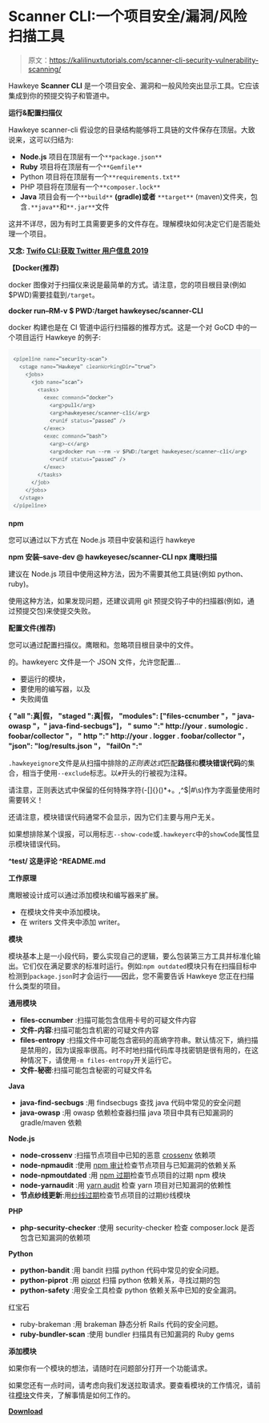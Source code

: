 # Scanner CLI:一个项目安全/漏洞/风险扫描工具

> 原文：<https://kalilinuxtutorials.com/scanner-cli-security-vulnerability-scanning/>

Hawkeye **Scanner CLI** 是一个项目安全、漏洞和一般风险突出显示工具。它应该集成到你的预提交钩子和管道中。

**运行&配置扫描仪**

Hawkeye scanner-cli 假设您的目录结构能够将工具链的文件保存在顶层。大致说来，这可以归结为:

*   **Node.js** 项目在顶层有一个`**package.json**`
*   **Ruby** 项目将在顶层有一个`**Gemfile**`
*   Python 项目将在顶层有一个`**requirements.txt**`
*   PHP 项目将在顶层有一个`**composer.lock**`
*   **Java** 项目会有一个`**build**` **(gradle)或者** `**target**` (maven)文件夹，包含`.**java**`和`**.jar**`文件

这并不详尽，因为有时工具需要更多的文件存在。理解模块如何决定它们是否能处理一个项目。

**又念: [Twifo CLI:获取 Twitter 用户信息 2019](https://kalilinuxtutorials.com/twifo-cli/)**

**【Docker(推荐)**

docker 图像对于扫描仪来说是最简单的方式。请注意，您的项目根目录(例如$PWD)需要挂载到`/target`。

**docker run–RM-v $ PWD:/target hawkeysec/scanner-CLI**

docker 构建也是在 CI 管道中运行扫描器的推荐方式。这是一个对 GoCD 中的一个项目运行 Hawkeye 的例子:

![](img/2e61062129e6116cbd834e0bb9c580f9.png)

**npm**

您可以通过以下方式在 Node.js 项目中安装和运行 hawkeye

**npm 安装–save-dev @ hawkeyesec/scanner-CLI
npx 鹰眼扫描**

建议在 Node.js 项目中使用这种方法，因为不需要其他工具链(例如 python、ruby)。

使用这种方法，如果发现问题，还建议调用 git 预提交钩子中的扫描器(例如，通过预提交包)来使提交失败。

**配置文件(推荐)**

您可以通过配置扫描仪。鹰眼和。忽略项目根目录中的文件。

的。hawkeyerc 文件是一个 JSON 文件，允许您配置…

*   要运行的模块，
*   要使用的编写器，以及
*   失败阈值

**{
"all ":真|假，
"staged ":真|假，
"modules": ["files-ccnumber "，" java-owasp "，" java-find-secbugs"]，
" sumo ":" http://your . sumologic . foobar/collector "，
" http ":" http://your . logger . foobar/collector "，
"json": "log/results.json "，
"failOn ":"**

`.hawkeyeignore`文件是从扫描中排除的*正则表达式*匹配**路径**和**模块错误代码**的集合，相当于使用`--exclude`标志。以`#`开头的行被视为注释。

请注意，正则表达式中保留的任何特殊字符(-[]{}()*+。,^$|#\s)作为字面量使用时需要转义！

还请注意，模块错误代码通常不会显示，因为它们主要与用户无关。

如果想排除某个误报，可以用标志`--show-code`或`.hawkeyerc`中的`showCode`属性显示模块错误代码。

**^test/
这是评论
^README.md**

**工作原理**

鹰眼被设计成可以通过添加模块和编写器来扩展。

*   在模块文件夹中添加模块。
*   在 writers 文件夹中添加 writer。

**模块**

模块基本上是一小段代码，要么实现自己的逻辑，要么包装第三方工具并标准化输出。它们仅在满足要求的标准时运行。例如:`npm outdated`模块只有在扫描目标中检测到`package.json`时才会运行——因此，您不需要告诉 Hawkeye 您正在扫描什么类型的项目。

**通用模块**

*   **files-ccnumber** :扫描可能包含信用卡号的可疑文件内容
*   **文件-内容**:扫描可能包含机密的可疑文件内容
*   **files-entropy** :扫描文件中可能包含密码的高熵字符串。默认情况下，熵扫描是禁用的，因为误报率很高。时不时地扫描代码库寻找密钥是很有用的，在这种情况下，请使用`-m files-entropy`开关运行它。
*   **文件-秘密**:扫描可能包含秘密的可疑文件名

**Java**

*   **java-find-secbugs** :用 findsecbugs 查找 java 代码中常见的安全问题
*   **java-owasp** :用 owasp 依赖检查器扫描 java 项目中具有已知漏洞的 gradle/maven 依赖

**Node.js**

*   **node-crossenv** :扫描节点项目中已知的恶意 [crossenv](http://blog.npmjs.org/post/163723642530/crossenv-malware-on-the-npm-registry) 依赖项
*   **node-npmaudit** :使用 [npm 审计](https://docs.npmjs.com/cli/audit)检查节点项目与已知漏洞的依赖关系
*   **node-npmoutdated** :用 [npm 过期](https://docs.npmjs.com/cli/outdated)检查节点项目的过期 npm 模块
*   **node-yarnaudit** :用 [yarn audit](https://yarnpkg.com/lang/en/docs/cli/audit/) 检查 yarn 项目对已知漏洞的依赖性
*   **节点纱线更新**:用[纱线过期](https://yarnpkg.com/en/docs/cli/outdated)检查节点项目的过期纱线模块

**PHP**

*   **php-security-checker** :使用 security-checker 检查 composer.lock 是否包含已知漏洞的依赖项

**Python**

*   **python-bandit** :用 bandit 扫描 python 代码中常见的安全问题。
*   **python-piprot** :用 [piprot](https://github.com/sesh/piprot) 扫描 python 依赖关系，寻找过期的包
*   **python-safety** :用安全工具检查 python 依赖关系中已知的安全漏洞。

红宝石

*   ruby-brakeman :用 brakeman 静态分析 Rails 代码的安全问题。
*   **ruby-bundler-scan** :使用 bundler 扫描具有已知漏洞的 Ruby gems

**添加模块**

如果你有一个模块的想法，请随时在问题部分打开一个功能请求。

如果您还有一点时间，请考虑向我们发送拉取请求。要查看模块的工作情况，请前往[模块](https://github.com/hawkeyesec/scanner-cli/blob/master/lib/modules)文件夹，了解事情是如何工作的。

[**Download**](https://github.com/hawkeyesec/scanner-cli)